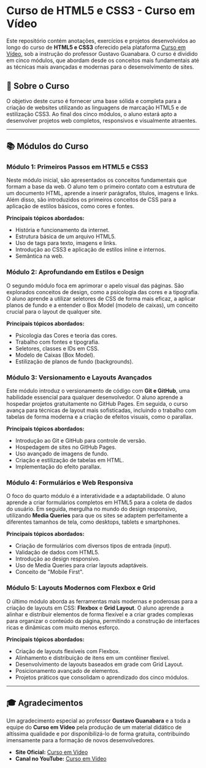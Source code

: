 # Curso de HTML5 e CSS3 - Curso em Vídeo


Este repositório contém anotações, exercícios e projetos desenvolvidos ao longo do curso de **HTML5 e CSS3** oferecido pela plataforma [Curso em Vídeo](https://www.cursoemvideo.com/), sob a instrução do professor Gustavo Guanabara. O curso é dividido em cinco módulos, que abordam desde os conceitos mais fundamentais até as técnicas mais avançadas e modernas para o desenvolvimento de sites.

## 📜 Sobre o Curso

O objetivo deste curso é fornecer uma base sólida e completa para a criação de websites utilizando as linguagens de marcação HTML5 e de estilização CSS3. Ao final dos cinco módulos, o aluno estará apto a desenvolver projetos web completos, responsivos e visualmente atraentes.

---

## 📚 Módulos do Curso

### Módulo 1: Primeiros Passos em HTML5 e CSS3

Neste módulo inicial, são apresentados os conceitos fundamentais que formam a base da web. O aluno tem o primeiro contato com a estrutura de um documento HTML, aprende a inserir parágrafos, títulos, imagens e links. Além disso, são introduzidos os primeiros conceitos de CSS para a aplicação de estilos básicos, como cores e fontes.

**Principais tópicos abordados:**
-   História e funcionamento da internet.
-   Estrutura básica de um arquivo HTML5.
-   Uso de tags para texto, imagens e links.
-   Introdução ao CSS3 e aplicação de estilos inline e internos.
-   Semântica na web.

### Módulo 2: Aprofundando em Estilos e Design

O segundo módulo foca em aprimorar o apelo visual das páginas. São explorados conceitos de design, como a psicologia das cores e a tipografia. O aluno aprende a utilizar seletores de CSS de forma mais eficaz, a aplicar planos de fundo e a entender o Box Model (modelo de caixas), um conceito crucial para o layout de qualquer site.

**Principais tópicos abordados:**
-   Psicologia das Cores e teoria das cores.
-   Trabalho com fontes e tipografia.
-   Seletores, classes e IDs em CSS.
-   Modelo de Caixas (Box Model).
-   Estilização de planos de fundo (backgrounds).

### Módulo 3: Versionamento e Layouts Avançados

Este módulo introduz o versionamento de código com **Git e GitHub**, uma habilidade essencial para qualquer desenvolvedor. O aluno aprende a hospedar projetos gratuitamente no GitHub Pages. Em seguida, o curso avança para técnicas de layout mais sofisticadas, incluindo o trabalho com tabelas de forma moderna e a criação de efeitos visuais, como o parallax.

**Principais tópicos abordados:**
-   Introdução ao Git e GitHub para controle de versão.
-   Hospedagem de sites no GitHub Pages.
-   Uso avançado de imagens de fundo.
-   Criação e estilização de tabelas em HTML.
-   Implementação do efeito parallax.

### Módulo 4: Formulários e Web Responsiva

O foco do quarto módulo é a interatividade e a adaptabilidade. O aluno aprende a criar formulários completos em HTML5 para a coleta de dados do usuário. Em seguida, mergulha no mundo do design responsivo, utilizando **Media Queries** para que os sites se adaptem perfeitamente a diferentes tamanhos de tela, como desktops, tablets e smartphones.

**Principais tópicos abordados:**
-   Criação de formulários com diversos tipos de entrada (input).
-   Validação de dados com HTML5.
-   Introdução ao design responsivo.
-   Uso de Media Queries para criar layouts adaptáveis.
-   Conceito de "Mobile First".

### Módulo 5: Layouts Modernos com Flexbox e Grid

O último módulo aborda as ferramentas mais modernas e poderosas para a criação de layouts em CSS: **Flexbox** e **Grid Layout**. O aluno aprende a alinhar e distribuir elementos de forma flexível e a criar grades complexas para organizar o conteúdo da página, permitindo a construção de interfaces ricas e dinâmicas com muito menos esforço.

**Principais tópicos abordados:**
-   Criação de layouts flexíveis com Flexbox.
-   Alinhamento e distribuição de itens em um contêiner flexível.
-   Desenvolvimento de layouts baseados em grade com Grid Layout.
-   Posicionamento avançado de elementos.
-   Projetos práticos que consolidam o aprendizado dos cinco módulos.

---

## 🎓 Agradecimentos

Um agradecimento especial ao professor **Gustavo Guanabara** e a toda a equipe do **Curso em Vídeo** pela produção de um material didático de altíssima qualidade e por disponibilizá-lo de forma gratuita, contribuindo imensamente para a formação de novos desenvolvedores.

-   **Site Oficial:** [Curso em Vídeo](https://www.cursoemvideo.com)
-   **Canal no YouTube:** [Curso em Vídeo](https://www.youtube.com/c/CursoemV%C3%ADdeo)